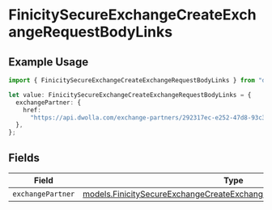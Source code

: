 # FinicitySecureExchangeCreateExchangeRequestBodyLinks

## Example Usage

```typescript
import { FinicitySecureExchangeCreateExchangeRequestBodyLinks } from "dwolla-typescript";

let value: FinicitySecureExchangeCreateExchangeRequestBodyLinks = {
  exchangePartner: {
    href:
      "https://api.dwolla.com/exchange-partners/292317ec-e252-47d8-93c3-2d128e037aa4",
  },
};
```

## Fields

| Field                                                                                                                                                | Type                                                                                                                                                 | Required                                                                                                                                             | Description                                                                                                                                          |
| ---------------------------------------------------------------------------------------------------------------------------------------------------- | ---------------------------------------------------------------------------------------------------------------------------------------------------- | ---------------------------------------------------------------------------------------------------------------------------------------------------- | ---------------------------------------------------------------------------------------------------------------------------------------------------- |
| `exchangePartner`                                                                                                                                    | [models.FinicitySecureExchangeCreateExchangeRequestBodyExchangePartner](../models/finicitysecureexchangecreateexchangerequestbodyexchangepartner.md) | :heavy_minus_sign:                                                                                                                                   | N/A                                                                                                                                                  |